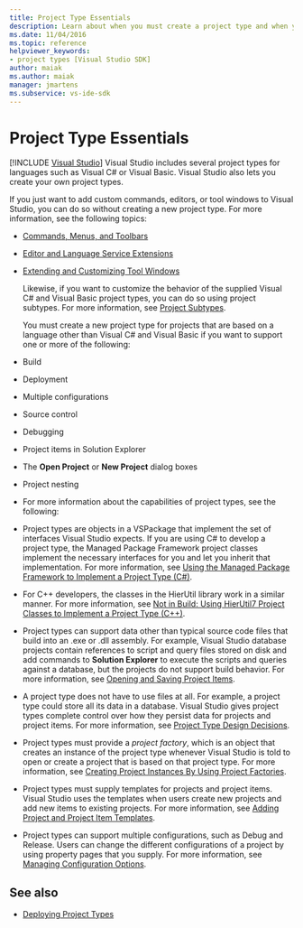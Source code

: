 ```yaml
---
title: Project Type Essentials
description: Learn about when you must create a project type and when you can extend an existing project type by using project subtypes.
ms.date: 11/04/2016
ms.topic: reference
helpviewer_keywords:
- project types [Visual Studio SDK]
author: maiak
ms.author: maiak
manager: jmartens
ms.subservice: vs-ide-sdk
---
```

# Project Type Essentials

 [!INCLUDE [Visual Studio](~/includes/applies-to-version/vs-windows-only.md)]
Visual Studio includes several project types for languages such as Visual C# or Visual Basic. Visual Studio also lets you create your own project types.

 If you just want to add custom commands, editors, or tool windows to Visual Studio, you can do so without creating a new project type. For more information, see the following topics:

- [Commands, Menus, and Toolbars](../../extensibility/internals/commands-menus-and-toolbars.md)

- [Editor and Language Service Extensions](../../extensibility/editor-and-language-service-extensions.md)

- [Extending and Customizing Tool Windows](../../extensibility/extending-and-customizing-tool-windows.md)

  Likewise, if you want to customize the behavior of the supplied Visual C# and Visual Basic project types, you can do so using project subtypes. For more information, see [Project Subtypes](../../extensibility/internals/project-subtypes.md).

  You must create a new project type for projects that are based on a language other than Visual C# and Visual Basic if you want to support one or more of the following:

- Build

- Deployment

- Multiple configurations

- Source control

- Debugging

- Project items in Solution Explorer

- The **Open Project** or **New Project** dialog boxes

- Project nesting

- For more information about the capabilities of project types, see the following:

- Project types are objects in a VSPackage that implement the set of interfaces Visual Studio expects. If you are using C# to develop a project type, the Managed Package Framework project classes implement the necessary interfaces for you and let you inherit that implementation. For more information, see [Using the Managed Package Framework to Implement a Project Type (C#)](../../extensibility/internals/using-the-managed-package-framework-to-implement-a-project-type-csharp.md).

- For C++ developers, the classes in the HierUtil library work in a similar manner. For more information, see [Not in Build: Using HierUtil7 Project Classes to Implement a Project Type (C++)](/previous-versions/bb166212(v=vs.100)).

- Project types can support data other than typical source code files that build into an .exe or .dll assembly. For example, Visual Studio database projects contain references to script and query files stored on disk and add commands to **Solution Explorer** to execute the scripts and queries against a database, but the projects do not support build behavior. For more information, see [Opening and Saving Project Items](../../extensibility/internals/opening-and-saving-project-items.md).

- A project type does not have to use files at all. For example, a project type could store all its data in a database. Visual Studio gives project types complete control over how they persist data for projects and project items. For more information, see [Project Type Design Decisions](../../extensibility/internals/project-type-design-decisions.md).

- Project types must provide a *project factory*, which is an object that creates an instance of the project type whenever Visual Studio is told to open or create a project that is based on that project type. For more information, see [Creating Project Instances By Using Project Factories](../../extensibility/internals/creating-project-instances-by-using-project-factories.md).

- Project types must supply templates for projects and project items. Visual Studio uses the templates when users create new projects and add new items to existing projects. For more information, see [Adding Project and Project Item Templates](../../extensibility/internals/adding-project-and-project-item-templates.md).

- Project types can support multiple configurations, such as Debug and Release. Users can change the different configurations of a project by using property pages that you supply. For more information, see [Managing Configuration Options](../../extensibility/internals/managing-configuration-options.md).

## See also
- [Deploying Project Types](../../extensibility/internals/deploying-project-types.md)